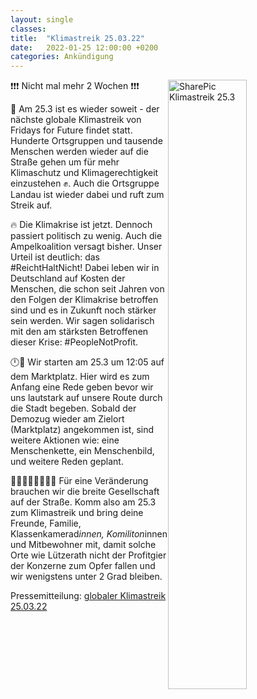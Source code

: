 ```yaml
---
layout: single
classes: 
title:  "Klimastreik 25.03.22"
date:   2022-01-25 12:00:00 +0200
categories: Ankündigung
---
```


<img src="https://github.com/fridaysforfuture-landau-pfalz/fridaysforfuture-landau-pfalz.github.io/blob/main/assets/images/GK%2025.03.22/SharePic%20GK%2025.3..png?raw=true" alt="SharePic Klimastreik 25.3" style="float:right;" height="50%" width="50%">

❗❗❗ Nicht mal mehr 2 Wochen ❗❗❗ 

📢 Am 25.3 ist es wieder soweit - der nächste globale Klimastreik von Fridays for Future findet statt. Hunderte Ortsgruppen und tausende Menschen werden wieder auf die Straße gehen um für mehr Klimaschutz und Klimagerechtigkeit einzustehen ✊. Auch die Ortsgruppe Landau ist wieder dabei und ruft zum Streik auf.  
 
🔥 Die Klimakrise ist jetzt. Dennoch passiert politisch zu wenig. Auch die Ampelkoalition versagt bisher. Unser Urteil ist deutlich: das #ReichtHaltNicht! Dabei leben wir in Deutschland auf Kosten der Menschen, die schon seit Jahren von den Folgen der Klimakrise betroffen sind und es in Zukunft noch stärker sein werden. Wir sagen solidarisch mit den am stärksten Betroffenen dieser Krise: #PeopleNotProfit.  
 
🕛📌 Wir starten am 25.3 um 12:05 auf dem Marktplatz. Hier wird es zum Anfang eine Rede geben bevor wir uns lautstark auf unsere Route durch die Stadt begeben. Sobald der Demozug wieder am Zielort (Marktplatz) angekommen ist, sind weitere Aktionen wie: eine Menschenkette, ein Menschenbild, und weitere Reden geplant.  

👨‍👩‍👧‍👦👨‍👩‍👧‍👦 Für eine Veränderung brauchen wir die breite Gesellschaft auf der Straße. Komm also am 25.3 zum Klimastreik und bring deine Freunde, Familie, Klassenkamerad*innen, Komiliton*innen und Mitbewohner mit, damit solche Orte wie Lützerath nicht der Profitgier der Konzerne zum Opfer fallen und wir wenigstens unter 2 Grad bleiben. <br>

<p></p>

Pressemitteilung: <a href="assets/images/GK 25.03.22/Pressemitteilung Globaler Klimastreik 250322_220125_135220.pdf" target="_blank" >globaler Klimastreik 25.03.22</a>
